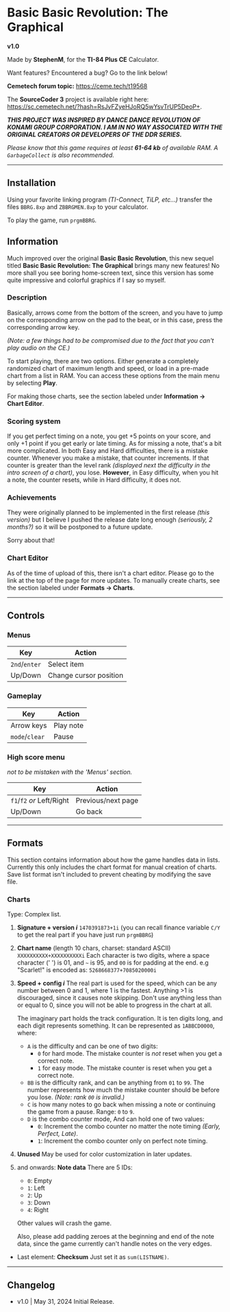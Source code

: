 # Basic Basic Revolution: The Graphical

**v1.0**

Made by **StephenM**,
for the **TI-84 Plus CE** Calculator.

Want features? Encountered a bug? Go to the link below!

**Cemetech forum topic:** <https://ceme.tech/t19568>

The **SourceCoder 3** project is available right here: <https://sc.cemetech.net/?hash=RsJvFZyeHJoRQ5wYsvTrUP5DeoP+>.

***THIS PROJECT WAS INSPIRED BY DANCE DANCE REVOLUTION OF
KONAMI GROUP CORPORATION. I AM IN NO WAY ASSOCIATED WITH
THE ORIGINAL CREATORS OR DEVELOPERS OF THE DDR SERIES.***

*Please know that this game requires at least **61-64 kb** of available RAM. A `GarbageCollect` is also recommended.*

---

## Installation

Using your favorite linking program *(TI-Connect, TiLP, etc...)* transfer the files `BBRG.8xp` and `ZBBRGMEN.8xp` to your calculator.

To play the game, run `prgmBBRG`.

## Information

Much improved over the original **Basic Basic Revolution**, this new sequel titled **Basic Basic Revolution: The Graphical** brings many new features! No more shall you see boring home-screen text, since this version has some quite impressive and colorful graphics if I say so myself.

### Description

Basically, arrows come from the bottom of the screen, and you have to jump on the corresponding arrow on the pad to the beat, or in this case, press the corresponding arrow key.

*(Note: a few things had to be compromised due to the fact that you can't play audio on the CE.)*

To start playing, there are two options. Either generate a completely randomized chart of maximum length and speed, or load in a pre-made chart from a list in RAM. You can access these options from the main menu by selecting **Play**.

For making those charts, see the section labeled under **Information -> Chart Editor**.

### Scoring system

If you get perfect timing on a note, you get +5 points on your score, and only +1 point if you get early or late timing. As for missing a note, that's a bit more complicated. In both Easy and Hard difficulties, there is a mistake counter. Whenever you make a mistake, that counter increments. If that counter is greater than the level rank *(displayed next the difficulty in the intro screen of a chart)*, you lose. **However**, in Easy difficulty, when you hit a note, the counter resets, while in Hard difficulty, it does not.

### Achievements

They were originally planned to be implemented in the first release *(this version)* but I believe I pushed the release date long enough *(seriously, 2 months?)* so it will be postponed to a future update.

Sorry about that!

### Chart Editor

As of the time of upload of this, there isn't a chart editor. Please go to the link at the top of the page for more updates. To manually create charts, see the section labeled under **Formats -> Charts**.

---

## Controls

### Menus

| Key           | Action                 |
| ------------- | ---------------------- |
| `2nd`/`enter` | Select item            |
| Up/Down       | Change cursor position |

### Gameplay

| Key            | Action    |
| -------------- | --------- |
| Arrow keys     | Play note |
| `mode`/`clear` | Pause     |

### High score menu

*not to be mistaken with the 'Menus' section.*

| Key                       | Action             |
| ------------------------- | ------------------ |
| `f1`/`f2` *or* Left/Right | Previous/next page |
| Up/Down                   | Go back            |

---

## Formats

This section contains information about how the game handles
data in lists. Currently this only includes the chart format for manual
creation of charts. Save list format isn't included to prevent
cheating by modifying the save file.

### Charts

Type: Complex list.

1. **Signature + version *i***
	`1470391873+1i`
	(you can recall finance variable `C/Y` to get
	the real part if you have just run `prgmBBRG`)

2. **Chart name** (length 10 chars, charset: standard ASCII)
	`XXXXXXXXXX+XXXXXXXXXXi`
	Each character is two digits, where a space
	character (' ') is 01, and `~` is 95, and `00`
	is for padding at the end.
	e.g "Scarlet!" is encoded as:
	`5268668377+7085020000i`

3. **Speed + config *i***
	The real part is used for the speed, which can be any number between 0 and 1, where 1 is the fastest. Anything >1 is discouraged, since it causes note skipping. Don't use anything less than or equal to 0, since you will not be able to progress in the chart at all.
    
    The imaginary part holds the track configuration. It is ten digits long, and each digit represents something. It can be represented as `1ABBCD0000`, where:
    - `A` is the difficulty and can be one of two digits:
        - `0` for hard mode. The mistake counter is *not* reset when you get a correct note.
        - `1` for easy mode. The mistake counter is reset when you get a correct note.
    - `BB` is the difficulty rank, and can be anything from `01` to `99`. The number represents how much the mistake counter should be before you lose.
        *(Note: rank `00` is invalid.)*
    - `C` is how many notes to go back when missing a note or continuing the game from a pause. Range: `0` to `9`.
    - `D` is the combo counter mode, And can hold one of two values:
        - `0`: Increment the combo counter no matter the note timing *(Early, Perfect, Late)*.
        - `1`: Increment the combo counter only on perfect note timing.
    
4. **Unused**
	May be used for color customization in later updates.

5. and onwards: **Note data**
	There are 5 IDs:

	- `0`: Empty
	- `1`: Left
	- `2`: Up
	- `3`: Down
	- `4`: Right
	
	Other values will crash the game.
    
	Also, please add padding zeroes at the beginning and end of the note data, since the game currently can't handle notes on the very edges.
		
- Last element: **Checksum**
	Just set it as `sum(LISTNAME)`.

---

## Changelog

- v1.0 | May 31, 2024
	Initial Release.

